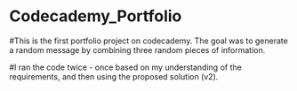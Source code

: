 # Codecademy_Portfolio

#This is the first portfolio project on codecademy. The goal was to generate a random message by combining three random pieces of information. 

#I ran the code twice - once based on my understanding of the requirements, and then using the proposed solution (v2).
